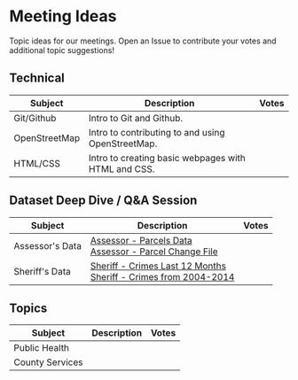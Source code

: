 # Meeting Ideas
Topic ideas for our meetings.  Open an Issue to contribute your votes and additional topic suggestions!

## Technical 
| Subject | Description | Votes |
| ------- | ----------- | ----- |
| Git/Github | Intro to Git and Github. | |
| OpenStreetMap | Intro to contributing to and using OpenStreetMap. | |
| HTML/CSS | Intro to creating basic webpages with HTML and CSS. | |

## Dataset Deep Dive / Q&A Session
| Subject | Description | Votes |
| ------- | ----------- | ----- |
| Assessor's Data | [Assessor - Parcels Data](https://data.lacounty.gov/Parcel-/Assessor-Parcels-Data/kbm6-eaaf) <br /> [Assessor - Parcel Change File](https://data.lacounty.gov/Parcel-/Assessor-Parcel-Change-File/qju6-wpwm) | |
| Sheriff's Data | [Sheriff - Crimes Last 12 Months](https://data.lacounty.gov/Criminal/LA-SHERIFF-CRIMES-LAST-12-MONTHS/ca5f-5zzs) <br /> [Sheriff - Crimes from 2004-2014](https://data.lacounty.gov/Criminal/LA-SHERIFF-CRIMES-FROM-2004-TO-2014/3dxh-c6jw) | |

## Topics
| Subject | Description | Votes |
| ------- | ----------- | ----- |
| Public Health | | |
| County Services | |

